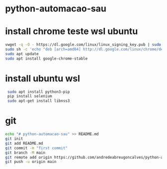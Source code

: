 # python-automacao-sau

# install chrome teste wsl ubuntu

```sh
vwget -q -O - https://dl.google.com/linux/linux_signing_key.pub | sudo apt-key add -
sudo sh -c 'echo "deb [arch=amd64] http://dl.google.com/linux/chrome/deb/ stable main" >> /etc/apt/sources.list.d/google-chrome.list'
sudo apt update
sudo apt install google-chrome-stable

```

# install ubuntu wsl 

```sh
 sudo apt install python3-pip
 pip install selenium
 sudo apt-get install libnss3
 ```

# git

```sh
echo "# python-automacao-sau" >> README.md
git init
git add README.md
git commit -m "first commit"
git branch -M main
git remote add origin https://github.com/andredeabreugoncalves/python-automacao-sau.git
git push -u origin main

```